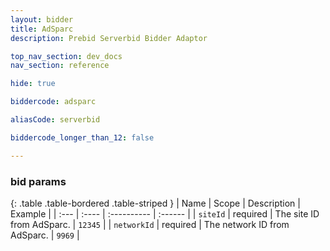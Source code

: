 ```yaml
---
layout: bidder
title: AdSparc
description: Prebid Serverbid Bidder Adaptor

top_nav_section: dev_docs
nav_section: reference

hide: true

biddercode: adsparc

aliasCode: serverbid

biddercode_longer_than_12: false

---
```



### bid params

{: .table .table-bordered .table-striped }
| Name              | Scope    | Description                                                                                                          | Example                                       |
| :---              | :----    | :----------                                                                                                          | :------                                       |
| `siteId`      | required | The site ID from AdSparc.                                                                           | `12345`                                       |
| `networkId`       | required | The network ID from AdSparc.           | `9969`                                       |
